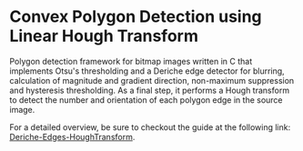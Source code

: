 # Convex Polygon Detection using Linear Hough Transform
Polygon detection framework for bitmap images written in C that implements Otsu's thresholding and a Deriche edge detector for blurring, calculation of magnitude and gradient direction, non-maximum suppression and hysteresis thresholding. As a final step, it performs a Hough transform to detect the number and orientation of each polygon edge in the source image.

For a detailed overview, be sure to checkout the guide at the following link:
[Deriche-Edges-HoughTransform](https://arjun372.github.io/Deriche-Edges-HoughTransform/).
